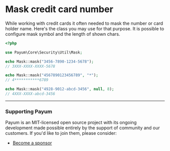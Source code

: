 # Mask credit card number

While working with credit cards it often needed to mask the number or card holder name. Here's the class you may use for that purpose. It is possible to configure mask symbol and the length of shown chars.

```php
<?php

use Payum\Core\Security\Util\Mask;

echo Mask::mask("3456-7890-1234-5678");
// 3XXX-XXXX-XXXX-5678

echo Mask::mask("4567890123456789", "*");
// 4***********6789

echo Mask::mask("4928-9012-abcd-3456", null, 8);
// 4XXX-XXXX-abcd-3456
```

***

### Supporting Payum

Payum is an MIT-licensed open source project with its ongoing development made possible entirely by the support of community and our customers. If you'd like to join them, please consider:

* [Become a sponsor](https://github.com/sponsors/Payum)
